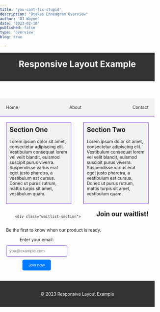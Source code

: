 ```yaml
---
title: 'you-cant-fix-stupid'
description: "9takes Enneagram Overview"
author: 'DJ Wayne'
date: '2023-02-10'
published: false
type: 'overview'
blog: true

---
```

<!-- 
The moment they stopped thinking
https://youtube.com/watch?v=3PfsANvaueQ&si=EnSIkaIECMiOmarE&t=4526

Reminds me of Steven Pinker- rational and irrational

Reminds me of plato to aristotle- plato tripart soul vrs bibart soul -->





<body>
	<header>
		<h1>Responsive Layout Example</h1>
	</header>
	<nav>
		<ul>
			<li><a href="#">Home</a></li>
			<li><a href="#">About</a></li>
			<li><a href="#">Contact</a></li>
		</ul>
	</nav>
	<main>
		<section>
			<h2>Section One</h2>
			<p>Lorem ipsum dolor sit amet, consectetur adipiscing elit. Vestibulum consequat lorem vel velit blandit, euismod suscipit purus viverra. Suspendisse varius erat eget justo pharetra, a vestibulum est cursus. Donec ut purus rutrum, mattis turpis sit amet, vestibulum quam. </p>
		</section>
		<section>
			<h2>Section Two</h2>
			<p>Lorem ipsum dolor sit amet, consectetur adipiscing elit. Vestibulum consequat lorem vel velit blandit, euismod suscipit purus viverra. Suspendisse varius erat eget justo pharetra, a vestibulum est cursus. Donec ut purus rutrum, mattis turpis sit amet, vestibulum quam. </p>
		</section>

        <div class="waitlist-section">
  <h2>Join our waitlist!</h2>
  <p>Be the first to know when our product is ready.</p>
  <form class="waitlist-form">
    <label for="email">Enter your email:</label>
    <input type="email" id="email" name="email" placeholder="you@example.com">
    <button type="submit">Join now</button>
  </form>
</div>
	</main>
	<footer>
		<p>&copy; 2023 Responsive Layout Example</p>
	</footer>
</body>


<style>

    /* Basic styles */
body {
	/* font-family: Arial, sans-serif; */
	margin: 0;
	padding: 0;
}
h1, h2 {
	margin-top: 0;
}
ul {
	list-style: none;
	margin: 0;
	padding: 0;
}
a {
	color: #333;
	text-decoration: none;
}
/* Header styles */
header {
	background-color: #333;
    background-image: url('/background.png');
	color: #fff;
	padding: 20px;
}
/* Navigation styles */
nav {
	background-color: #f2f2f2;
	border-bottom: 1px solid #5407d9;
	padding: 10px;
}
nav ul {
	display: flex;
	justify-content: space-between;
	align-items: center;
	flex-wrap: wrap;
}
nav li {
	margin: 10px;
}
/* Main content styles */
main {
	margin: 20px;
	display: flex;
	flex-wrap: wrap;
	justify-content: space-between;
}
section {
	flex-basis: calc(50% - 20px);
	margin-bottom: 20px;
	padding: 10px;
	background-color: #f2f2f2;
	border: 1px solid #5407d9;
	box-sizing: border-box;
}
/* Footer styles */
footer {
	background-color: #333;
	color: #fff;
	padding: 20px;
	text-align: center;
}
/* Media queries */
@media (max-width: 768px) {
	header h1 {
		font-size: 24px;
	}
	nav li {
		margin: 5px;
	}
	main section {
		flex-basis: calc(100% - 20px);
	}
}
@media (max-width: 480px) {
	header h1 {
		font-size: 18px;
	}
	main section {
		flex-basis: 100%;
	}
}


.waitlist-section {
  text-align: center;
}
.waitlist-form {
  display: flex;
  flex-direction: column;
  align-items: center;
}
.waitlist-form label {
  margin-bottom: 10px;
}
.waitlist-form input {
  width: 100%;
  max-width: 300px;
  margin-bottom: 10px;
  padding: 10px;
  border-radius: 5px;
  border: 1px solid #5407d9;
}
.waitlist-form button {
  background-color: #007bff;
  color: #fff;
  padding: 10px 20px;
  border-radius: 5px;
  border: none;
  cursor: pointer;
}
/* For tablets */
@media only screen and (min-width: 768px) {
  .waitlist-form {
    max-width: 500px;
  }
  .waitlist-form input {
    max-width: 400px;
  }
}
/* For PCs */
@media only screen and (min-width: 992px) {
  .waitlist-section {
    display: flex;
    justify-content: center;
  }
  .waitlist-form {
    max-width: 600px;
    flex-direction: row;
    align-items: center;
  }
  .waitlist-form label {
    margin-right: 10px;
    margin-bottom: 0;
  }
  .waitlist-form input {
    margin-right: 10px;
    margin-bottom: 0;
  }
}


    </style>
